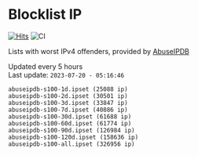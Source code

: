 # Blocklist IP

[![Hits](https://hits.seeyoufarm.com/api/count/incr/badge.svg?url=https%3A%2F%2Fgithub.com%2Fborestad%2Fblocklist-ip%2F&count_bg=%2379C83D&title_bg=%23555555&icon=&icon_color=%23E7E7E7&title=hits&edge_flat=false)](https://hits.seeyoufarm.com)  ![CI](https://img.shields.io/github/workflow/status/borestad/blocklist-ip/CI?style=flat-square)

Lists with worst IPv4 offenders, provided by [AbuseIPDB](https://www.abuseipdb.com/)

<!-- FOOTER-PLACEHOLDER -->
Updated every 5 hours<br>
Last update: `2023-07-20 - 05:16:46`
```
abuseipdb-s100-1d.ipset (25088 ip)
abuseipdb-s100-2d.ipset (30501 ip)
abuseipdb-s100-3d.ipset (33847 ip)
abuseipdb-s100-7d.ipset (40886 ip)
abuseipdb-s100-30d.ipset (61688 ip)
abuseipdb-s100-60d.ipset (61774 ip)
abuseipdb-s100-90d.ipset (126984 ip)
abuseipdb-s100-120d.ipset (158636 ip)
abuseipdb-s100-all.ipset (326956 ip)
```
